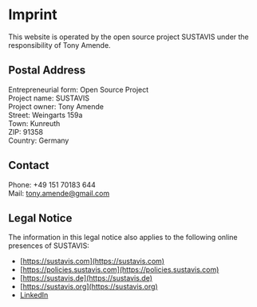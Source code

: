 # Imprint

This website is operated by the open source project SUSTAVIS under the responsibility of Tony Amende.

## Postal Address

Entrepreneurial form: Open Source Project  
Project name: SUSTAVIS  
Project owner: Tony Amende  
Street: Weingarts 159a  
Town: Kunreuth  
ZIP: 91358  
Country: Germany  

## Contact

Phone: +49 151 70183 644  
Mail: tony.amende@gmail.com  

## Legal Notice

The information in this legal notice also applies to the following online presences of SUSTAVIS:

- [https://sustavis.com](https://sustavis.com)
- [https://policies.sustavis.com](https://policies.sustavis.com)
- [https://sustavis.de](https://sustavis.de)
- [https://sustavis.org](https://sustavis.org)
- [LinkedIn](https://www.linkedin.com/company/sustavis/)
